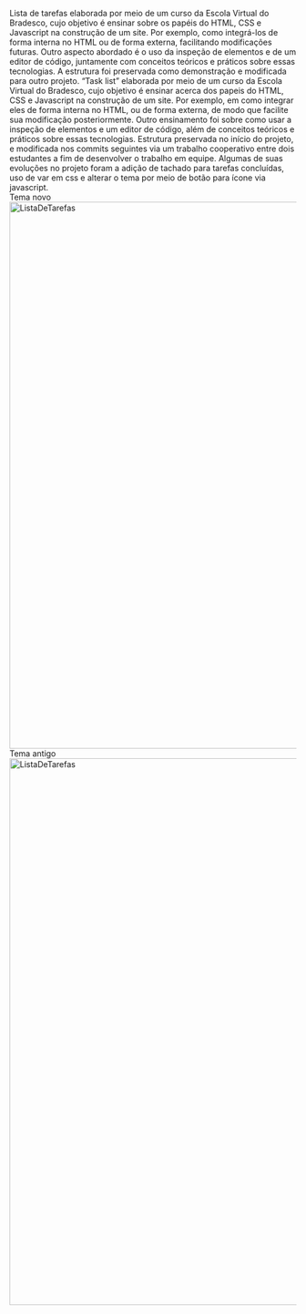 Lista de tarefas elaborada por meio de um curso da Escola Virtual do Bradesco, cujo objetivo é ensinar sobre os papéis do HTML, CSS e Javascript na construção de um site. Por exemplo, como integrá-los de forma interna no HTML ou de forma externa, facilitando modificações futuras. Outro aspecto abordado é o uso da inspeção de elementos e de um editor de código, juntamente com conceitos teóricos e práticos sobre essas tecnologias. A estrutura foi preservada como demonstração e modificada para outro projeto.
“Task list” elaborada por meio de um curso da Escola Virtual do Bradesco, cujo objetivo é ensinar acerca dos papeis do HTML, CSS e Javascript na construção de um site.  Por exemplo, em como integrar eles de forma interna no HTML, ou de forma externa, de modo que facilite sua modificação posteriormente. Outro ensinamento foi sobre como usar a inspeção de elementos e um editor de código, além de conceitos teóricos e práticos sobre essas tecnologias. Estrutura preservada no início do projeto, e modificada nos commits seguintes via um trabalho cooperativo entre dois estudantes a fim de desenvolver o trabalho em equipe. Algumas de suas evoluções no projeto foram a adição de tachado para tarefas concluídas, uso de var em css  e alterar o tema por meio de botão para ícone via javascript.  <br>
Tema novo<br>
<img width="960" alt="ListaDeTarefas" src="https://github.com/eduardosaatkamp/Task-list-example/blob/Proposta-alterada-para-treino-prático-de-uso-de-GitHub/previewTask.PNG"> <br>
Tema antigo<br>
<img width="960" alt="ListaDeTarefas" src="https://raw.githubusercontent.com/eduardosaatkamp/Task-list-example/main/previewTaskList.PNG">




